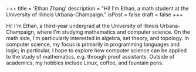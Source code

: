 +++
title = 'Ethan Zhang'
description = "Hi! I'm Ethan, a math student at the University of Illinois Urbana-Champaign."
isPost = false
draft = false
+++

Hi!
I'm Ethan, a third-year undergrad at the University of Illinois Urbana-Champaign, where I'm studying mathematics and computer science.
On the math side, I'm particularly interested in algebra, set theory, and topology.
In computer science, my focus is primarily in programming languages and logic;
in particular, I hope to explore how computer science can be applied to the study of mathematics, e.g. through proof assistants.
Outside of academics, my hobbies include Linux, coffee, and fountain pens.

<!--
TODO:

Add a blurb about previous experience, e.g.
  - 3 sems as a CS 173 CA,
  - Deere, and
  - Google.

Perhaps also add a chunk like
``This semester, I'm doing a reading course with Prof. Mattox Beckman on Type/Proof/Category Theory,''
and also talk about being an ACM SIGPLAN lead.

Then, maybe add a section on ``Talks'' and paste in SIGMA talk.
-->
